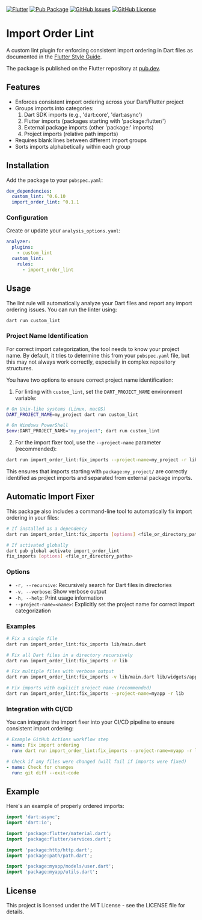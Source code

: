 [![Flutter](https://img.shields.io/badge/Made%20with-Flutter-blue.svg)](https://flutter.dev/)
[![Pub Package](https://img.shields.io/pub/v/import_order_lint)](https://pub.dev/packages/import_order_lint)
[![GitHub Issues](https://img.shields.io/github/issues/anusii/import_order_lint)](https://github.com/anusii/import_order_lint/issues)
[![GitHub License](https://img.shields.io/github/license/anusii/import_order_lint)](https://raw.githubusercontent.com/anusii/import_order_lint/main/LICENSE)

# Import Order Lint

A custom lint plugin for enforcing consistent import ordering in Dart
files as documented in the [Flutter Style Guide](https://survivor.togaware.com/gnulinux/flutter-style-imports.html).

The package is published on the Flutter repository at
[pub.dev](https://pub.dev/packages/import_order_lint).

## Features

- Enforces consistent import ordering across your Dart/Flutter project
- Groups imports into categories:
  1. Dart SDK imports (e.g., 'dart:core', 'dart:async')
  2. Flutter imports (packages starting with 'package:flutter/')
  3. External package imports (other 'package:' imports)
  4. Project imports (relative path imports)
- Requires blank lines between different import groups
- Sorts imports alphabetically within each group

## Installation

Add the package to your `pubspec.yaml`:

```yaml
dev_dependencies:
  custom_lint: ^0.6.10
  import_order_lint: ^0.1.1
```

### Configuration

Create or update your `analysis_options.yaml`:

```yaml
analyzer:
  plugins:
    - custom_lint
  custom_lint:
    rules:
      - import_order_lint
```

## Usage

The lint rule will automatically analyze your Dart files and report
any import ordering issues. You can run the linter using:

```bash
dart run custom_lint
```

### Project Name Identification

For correct import categorization, the tool needs to know your project name. By default, it tries to determine this from your `pubspec.yaml` file, but this may not always work correctly, especially in complex repository structures.

You have two options to ensure correct project name identification:

1. For linting with `custom_lint`, set the `DART_PROJECT_NAME` environment variable:

```bash
# On Unix-like systems (Linux, macOS)
DART_PROJECT_NAME=my_project dart run custom_lint

# On Windows PowerShell
$env:DART_PROJECT_NAME="my_project"; dart run custom_lint
```

2. For the import fixer tool, use the `--project-name` parameter (recommended):

```bash
dart run import_order_lint:fix_imports --project-name=my_project -r lib
```

This ensures that imports starting with `package:my_project/` are correctly identified as project imports and separated from external package imports.

## Automatic Import Fixer

This package also includes a command-line tool to automatically fix import ordering in your files:

```bash
# If installed as a dependency
dart run import_order_lint:fix_imports [options] <file_or_directory_paths>

# If activated globally
dart pub global activate import_order_lint
fix_imports [options] <file_or_directory_paths>
```

### Options

- `-r, --recursive`: Recursively search for Dart files in directories
- `-v, --verbose`: Show verbose output
- `-h, --help`: Print usage information
- `--project-name=<name>`: Explicitly set the project name for correct import categorization

### Examples

```bash
# Fix a single file
dart run import_order_lint:fix_imports lib/main.dart

# Fix all Dart files in a directory recursively
dart run import_order_lint:fix_imports -r lib

# Fix multiple files with verbose output
dart run import_order_lint:fix_imports -v lib/main.dart lib/widgets/app.dart

# Fix imports with explicit project name (recommended)
dart run import_order_lint:fix_imports --project-name=myapp -r lib
```

### Integration with CI/CD

You can integrate the import fixer into your CI/CD pipeline to ensure consistent import ordering:

```yaml
# Example GitHub Actions workflow step
- name: Fix import ordering
  run: dart run import_order_lint:fix_imports --project-name=myapp -r lib

# Check if any files were changed (will fail if imports were fixed)
- name: Check for changes
  run: git diff --exit-code
```

## Example

Here's an example of properly ordered imports:

```dart
import 'dart:async';
import 'dart:io';

import 'package:flutter/material.dart';
import 'package:flutter/services.dart';

import 'package:http/http.dart';
import 'package:path/path.dart';

import 'package:myapp/models/user.dart';
import 'package:myapp/utils.dart';
```

## License

This project is licensed under the MIT License - see the LICENSE file
for details.
